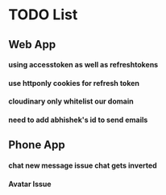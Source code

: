 # TODO List

## Web App

#### using accesstoken as well as refreshtokens
#### use httponly cookies for refresh token

#### cloudinary only whitelist our domain
#### need to add abhishek's id to send emails

## Phone App

#### chat new message issue chat gets inverted
#### Avatar Issue


